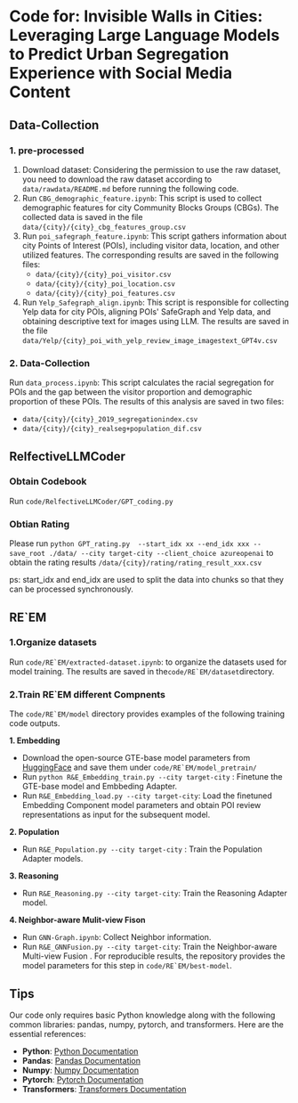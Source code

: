 # Code for: Invisible Walls in Cities: Leveraging Large Language Models to Predict Urban Segregation Experience with Social Media Content

## Data-Collection
<!-- 
**Note**:   
The repo provides processed intermediate data, you can choose to skip *1.pre-processed* and use the intermediate data directly. -->

### 1. pre-processed
1. Download dataset: Considering the permission to use the raw dataset, you need to download the raw dataset according to `data/rawdata/README.md` before running the following code.
2. Run `CBG_demographic_feature.ipynb`: This script is used to collect demographic features for city Community Blocks Groups (CBGs). The collected data is saved in the file `data/{city}/{city}_cbg_features_group.csv`
3. Run `poi_safegraph_feature.ipynb`: This script gathers information about city Points of Interest (POIs), including visitor data, location, and other utilized features. The corresponding results are saved in the following files:   
   - `data/{city}/{city}_poi_visitor.csv` 
   - `data/{city}/{city}_poi_location.csv` 
   - `data/{city}/{city}_poi_features.csv`
4. Run `Yelp_Safegraph_align.ipynb`: This script is responsible for collecting Yelp data for city POIs, aligning POIs' SafeGraph and Yelp data, and obtaining descriptive text for images using LLM. The results are saved in the file  `data/Yelp/{city}_poi_with_yelp_review_image_imagestext_GPT4v.csv` 


### 2. Data-Collection

Run `data_process.ipynb`: This script calculates the racial segregation for POIs and the gap between the visitor proportion and demographic proportion of these POIs. The results of this analysis are saved in two files:     
   - `data/{city}/{city}_2019_segregationindex.csv`
   - `data/{city}/{city}_realseg+population_dif.csv`




## RelfectiveLLMCoder

### Obtain Codebook 
Run ```code/RelfectiveLLMCoder/GPT_coding.py```

### Obtian Rating
Please run 
```python GPT_rating.py  --start_idx xx --end_idx xxx --save_root ./data/ --city target-city --client_choice azureopenai``` 
to obtain the rating results `/data/{city}/rating/rating_result_xxx.csv`

ps: start_idx and end_idx are used to split the data into chunks so that they can be processed synchronously.


## RE`EM

### 1.Organize datasets

Run ```code/RE`EM/extracted-dataset.ipynb```: to organize the datasets used for model training. The results are saved in the```code/RE`EM/dataset```directory.

### 2.Train RE`EM different Compnents

The ```code/RE`EM/model``` directory provides examples of the following training code outputs.

**1. Embedding**

- Download the open-source GTE-base model parameters from [HuggingFace](https://huggingface.co/thenlper/gte-base) and save them under ```code/RE`EM/model_pretrain/```
- Run `python R&E_Embedding_train.py --city target-city` : Finetune the GTE-base model and Embbeding Adapter.
- Run `R&E_Embedding_load.py --city target-city`: Load the finetuned Embedding Component model parameters and obtain POI review representations as input for the subsequent model.

**2. Population**

- Run `R&E_Population.py --city target-city` : Train the Population Adapter models.

**3. Reasoning**
- Run `R&E_Reasoning.py --city target-city`: Train the Reasoning Adapter model.

**4. Neighbor-aware Mulit-view Fison**  
- Run ```GNN-Graph.ipynb```: Collect Neighbor information.
- Run `R&E_GNNFusion.py --city target-city`: Train the Neighbor-aware Multi-view Fusion . For reproducible results, the repository provides the model parameters for this step in ```code/RE`EM/best-model```.

## Tips
Our code only requires basic Python knowledge along with the following common libraries: pandas, numpy, pytorch, and transformers. Here are the essential references:

- **Python**: [Python Documentation](https://docs.python.org/3/)
- **Pandas**: [Pandas Documentation](https://pandas.pydata.org/pandas-docs/stable/)
- **Numpy**: [Numpy Documentation](https://numpy.org/doc/stable/)
- **Pytorch**: [Pytorch Documentation](https://pytorch.org/docs/stable/index.html)
- **Transformers**: [Transformers Documentation](https://huggingface.co/transformers/)
